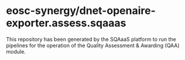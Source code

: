 # eosc-synergy/dnet-openaire-exporter.assess.sqaaas
This repository has been generated by the SQAaaS platform to run the pipelines
for the operation of the
Quality Assessment & Awarding (QAA)
module.